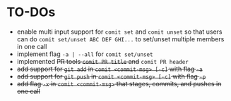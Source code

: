 # TO-DOs
- enable multi input support for `comit set` and `comit unset` so that users can do `comit set/unset ABC DEF GHI...` to set/unset multiple members in one call
- implement flag `-a | --all` for `comit set/unset`
- implemented ~~PR tools `comit PR title` and~~ `comit PR header`
- ~~add support for `git add` in `comit <commit-msg> [-c]` with flag `-a`~~
- ~~add support for `git push` in `comit <commit-msg> [-c]` with flag `-p`~~
- ~~add flag `-x` in `comit <commit-msg>` that stages, commits, and pushes in one call~~